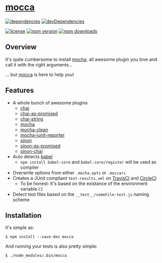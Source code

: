 # [mocca][]

[![dependencies](https://david-dm.org/michaelcontento/mocca.svg)](https://david-dm.org/michaelcontento/mocca)
[![devDependencies](https://david-dm.org/michaelcontento/mocca/dev-status.svg)](https://david-dm.org/michaelcontento/mocca#info=devDependencies)

[![license](https://img.shields.io/npm/l/mocca.svg?style=flat-square)](https://www.npmjs.com/package/mocca)
[![npm version](https://img.shields.io/npm/v/mocca.svg?style=flat-square)](https://www.npmjs.com/package/mocca)
[![npm downloads](https://img.shields.io/npm/dm/mocca.svg?style=flat-square)](https://www.npmjs.com/package/mocca)

## Overview

It's quite cumbersome to install [mocha][], all awesome plugin you love and
call it with the right arguments...

... but [mocca][] is here to help you!

## Features

- A whole bunch of awesome plugins
    - [chai][]
    - [chai-as-promised][]
    - [chai-string][]
    - [mocha][]
    - [mocha-clean][]
    - [mocha-junit-reporter][]
    - [sinon][]
    - [sinon-as-promised][]
    - [sinon-chai][]
- Auto detects [babel][]
    - `npm install babel-core` and `babel-core/register` will be used as compiler
- Overwrite options from either `.mocha.opts` or `.moccarc`
- Creates a JUnit compliant `test-results.xml` on [TravisCI][] and [CircleCI][]
   - To be honest: It's based on the existance of the environment variable `CI`
- Detect test files based on the `__test__/someFile-test.js` naming scheme

## Installation

It's simple as:

    $ npm install --save-dev mocca

And running your tests is also pretty simple:

    $ ./node_modules/.bin/mocca

  [mocca]: https://github.com/michaelcontento/mocca
  [babel]: babeljs.io
  [TravisCI]: https://travis-ci.org/
  [CircleCI]: https://circleci.com/
  [chai]: https://www.npmjs.com/package/chai
  [chai-as-promised]: https://www.npmjs.com/package/chai-as-promised
  [chai-string]: https://www.npmjs.com/package/chai-string
  [mocha]: https://www.npmjs.com/package/mocha
  [mocha-clean]: https://www.npmjs.com/package/mocha-clean
  [mocha-junit-reporter]: https://www.npmjs.com/package/mocha-junit-reporter
  [sinon]: https://www.npmjs.com/package/sinon
  [sinon-as-promised]: https://www.npmjs.com/package/sinon-as-promised
  [sinon-chai]: https://www.npmjs.com/package/sinon-chai
